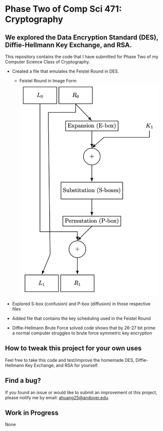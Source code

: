 # Phase Two of Comp Sci 471: Cryptography

## We explored the Data Encryption Standard (DES), Diffie-Hellmann Key Exchange, and RSA.

This repository contains the code that I have submitted for Phase Two of my Computer Science Class of Cryptography. 

* Created a file that emulates the Feistel Round in DES.

    * Feistel Round in Image Form
![screenshot](feisteldiagram.png)

* Explored S-box (confusion) and P-box (diffusion) in those respective files
* Added file that contains the key scheduling used in the Feistel Round 
* Diffie-Hellmann Brute Force solved code shows that by 26-27 bit prime a normal computer struggles to brute force symmetric key encryption

## How to tweak this project for your own uses

Feel free to take this code and test/improve the homemade DES, Diffie-Hellmann Key Exchange, and RSA for yourself.

## Find a bug?

If you found an issue or would like to submit an improvement ot this project, please notify me by email: ahuang25@andover.edu.

## Work in Progress
None